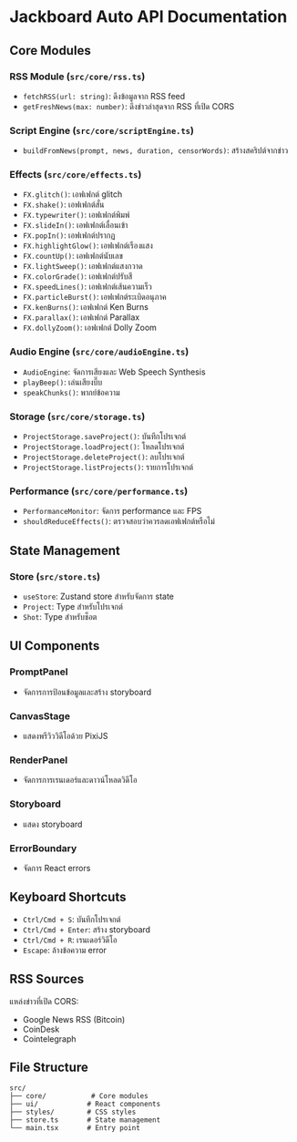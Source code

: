 # Jackboard Auto API Documentation

## Core Modules

### RSS Module (`src/core/rss.ts`)
- `fetchRSS(url: string)`: ดึงข้อมูลจาก RSS feed
- `getFreshNews(max: number)`: ดึงข่าวล่าสุดจาก RSS ที่เปิด CORS

### Script Engine (`src/core/scriptEngine.ts`)
- `buildFromNews(prompt, news, duration, censorWords)`: สร้างสคริปต์จากข่าว

### Effects (`src/core/effects.ts`)
- `FX.glitch()`: เอฟเฟกต์ glitch
- `FX.shake()`: เอฟเฟกต์สั่น
- `FX.typewriter()`: เอฟเฟกต์พิมพ์
- `FX.slideIn()`: เอฟเฟกต์เลื่อนเข้า
- `FX.popIn()`: เอฟเฟกต์ปรากฏ
- `FX.highlightGlow()`: เอฟเฟกต์เรืองแสง
- `FX.countUp()`: เอฟเฟกต์นับเลข
- `FX.lightSweep()`: เอฟเฟกต์แสงกวาด
- `FX.colorGrade()`: เอฟเฟกต์ปรับสี
- `FX.speedLines()`: เอฟเฟกต์เส้นความเร็ว
- `FX.particleBurst()`: เอฟเฟกต์ระเบิดอนุภาค
- `FX.kenBurns()`: เอฟเฟกต์ Ken Burns
- `FX.parallax()`: เอฟเฟกต์ Parallax
- `FX.dollyZoom()`: เอฟเฟกต์ Dolly Zoom

### Audio Engine (`src/core/audioEngine.ts`)
- `AudioEngine`: จัดการเสียงและ Web Speech Synthesis
- `playBeep()`: เล่นเสียงบี๊บ
- `speakChunks()`: พากย์ข้อความ

### Storage (`src/core/storage.ts`)
- `ProjectStorage.saveProject()`: บันทึกโปรเจกต์
- `ProjectStorage.loadProject()`: โหลดโปรเจกต์
- `ProjectStorage.deleteProject()`: ลบโปรเจกต์
- `ProjectStorage.listProjects()`: รายการโปรเจกต์

### Performance (`src/core/performance.ts`)
- `PerformanceMonitor`: จัดการ performance และ FPS
- `shouldReduceEffects()`: ตรวจสอบว่าควรลดเอฟเฟกต์หรือไม่

## State Management

### Store (`src/store.ts`)
- `useStore`: Zustand store สำหรับจัดการ state
- `Project`: Type สำหรับโปรเจกต์
- `Shot`: Type สำหรับช็อต

## UI Components

### PromptPanel
- จัดการการป้อนข้อมูลและสร้าง storyboard

### CanvasStage
- แสดงพรีวิววิดีโอด้วย PixiJS

### RenderPanel
- จัดการการเรนเดอร์และดาวน์โหลดวิดีโอ

### Storyboard
- แสดง storyboard

### ErrorBoundary
- จัดการ React errors

## Keyboard Shortcuts

- `Ctrl/Cmd + S`: บันทึกโปรเจกต์
- `Ctrl/Cmd + Enter`: สร้าง storyboard
- `Ctrl/Cmd + R`: เรนเดอร์วิดีโอ
- `Escape`: ล้างข้อความ error

## RSS Sources

แหล่งข่าวที่เปิด CORS:
- Google News RSS (Bitcoin)
- CoinDesk
- Cointelegraph

## File Structure

```
src/
├── core/           # Core modules
├── ui/            # React components
├── styles/        # CSS styles
├── store.ts       # State management
└── main.tsx       # Entry point
```